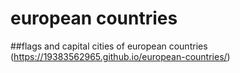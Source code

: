 # european countries
##flags and capital cities of european countries
(https://19383562965.github.io/european-countries/)
